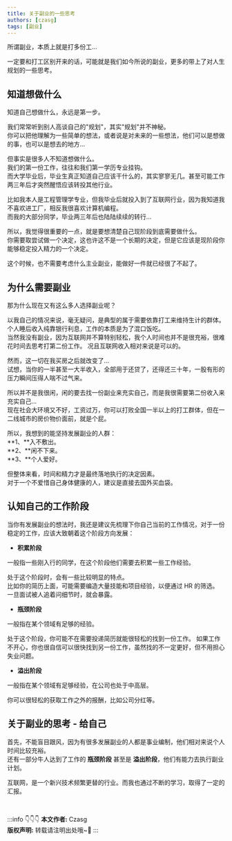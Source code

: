 ```yaml
---
title: 关于副业的一些思考
authors: [czasg]
tags: [副业]
---
```


所谓副业，本质上就是打多份工...

一定要和打工区别开来的话，可能就是我们如今所说的副业，更多的带上了对人生规划的一些思考。

<!--truncate-->

## 知道想做什么
知道自己想做什么，永远是第一步。

我们常常听到别人高谈自己的"规划"，其实"规划"并不神秘。  
你可以把他理解为一些简单的想法，或者说是对未来的一些想法，他们可以是想做的事，也可以是想去的地方...   

但事实是很多人不知道想做什么。  
我们的第一份工作，往往和我们第一学历专业挂钩。  
而大学毕业后，毕业生真正知道自己应该干什么的，其实寥寥无几。甚至可能工作两三年后才突然醒悟应该转投其他行业。

比如我本人是工程管理学专业，但我毕业后就投入到了互联网行业，因为我知道我不喜欢进工厂，相反我很喜欢计算机编程。  
而我的大部分同学，毕业两三年后也陆陆续续的转行...

所以，我觉得很重要的一点，就是要想清楚自己现阶段到底需要做什么。    
你需要取尝试做一个决定，这也许这不是一个长期的决定，但是它应该是现阶段你能够稳定投入精力的一个决定。

这个时候，也不需要考虑什么主业副业，能做好一件就已经很了不起了。


## 为什么需要副业
那为什么现在又有这么多人选择副业呢？

以我自己的情况来说，毫无疑问，是典型的属于需要依靠打工来维持生计的群体。个人睡后收入纯靠银行利息，工作的本质是为了混口饭吃。   
当然我没有副业，因为互联网并不算特别轻松，我个人时间也并不是很充裕，很难花时间去思考打第二份工作。
况且互联网收入相对来说是可以的。   

然而，这一切在我买房之后就改变了...  
试想，当你的一半甚至一大半收入，全部用于还贷了，还得还三十年，一股有形的压力瞬间压得人喘不过气来。  

所以并不是我很闲，闲的要去找一份副业来充实自己，而是我很需要第二份收入来充实自己...  
现在社会大环境又不好，工资过万，你可以打败全国一半以上的打工群体，但在一二线城市的房价物价面前，就是个屁。

所以，我想到的能坚持发展副业的人群：  
**1、**入不敷出。   
**2、**闲不下来。   
**3、**个人爱好。    

但整体来看，时间和精力才是最终落地执行的决定因素。  
对于一个不爱惜自己身体健康的人，建议是直接去国外买血袋。

## 认知自己的工作阶段
当你有发展副业的想法时，我还是建议先梳理下你自己当前的工作情况，对于一份稳定的工作，应该大致朝着这个阶段方向发展：  

* **积累阶段**

一般指一些刚入行的同学，在这个阶段他们需要去积累一些工作经验。

处于这个阶段时，会有一些比较明显的特点。  
比如你的简历上面，可能需要编造大量技能和项目经验，以便通过 HR 的筛选。
一旦面试被人追着问细节时，就会暴露。


* **瓶颈阶段**

一般指在某个领域有足够的经验。

处于这个阶段，你可能不在需要投递简历就能很轻松的找到一份工作。
如果工作不开心，你也很自信可以很快找到另一份工作，虽然找的不一定更好，但不用担心失业问题。


* **溢出阶段**

一般指在某个领域有足够经验，在公司也处于中高层。

你可以很轻松的获取工作之外的报酬，比如公司分红等。


## 关于副业的思考 - 给自己
首先，不能盲目跟风，因为有很多发展副业的人都是事业编制，他们相对来说个人时间比较充裕。  
还有一部分牛人达到了工作的 **瓶颈阶段** 甚至是 **溢出阶段**，他们有能力去执行副业计划。

互联网，是一个新兴技术频繁更替的行业。而我也通过不断的学习，取得了一定的汇报。





<br/>

:::info 👇👇👇
**本文作者:** Czasg   
**版权声明:** 转载请注明出处哦~👮‍
:::